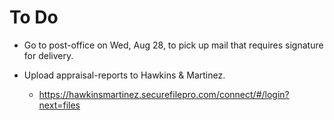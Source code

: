 # To Do

- Go to post-office on Wed, Aug 28, to pick
  up mail that requires signature for
  delivery.

- Upload appraisal-reports to
  Hawkins & Martinez.

  - https://hawkinsmartinez.securefilepro.com/connect/#/login?next=files

<!-- EOF -->
